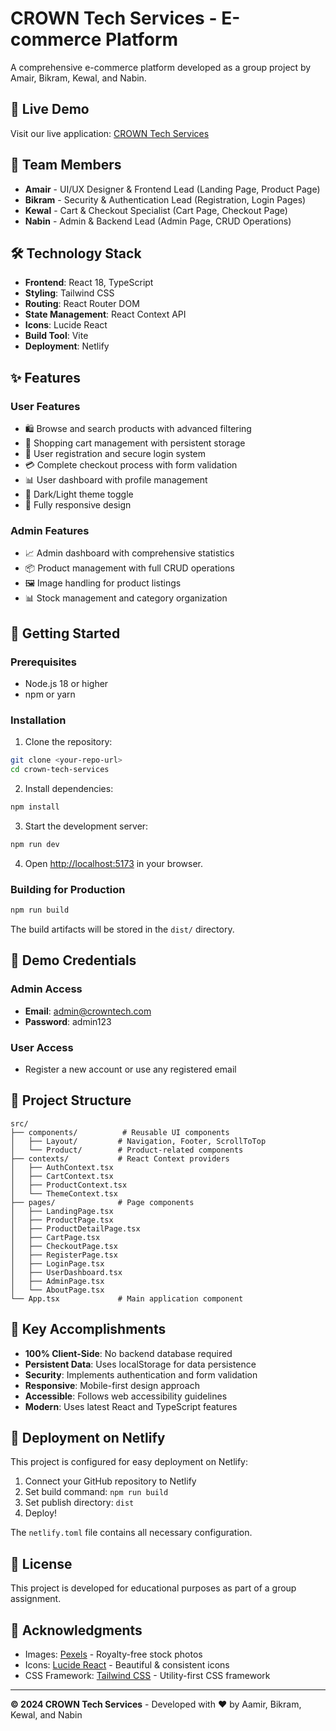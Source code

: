 # CROWN Tech Services - E-commerce Platform

A comprehensive e-commerce platform developed as a group project by Amair, Bikram, Kewal, and Nabin.

## 🚀 Live Demo

Visit our live application: [CROWN Tech Services](https://your-netlify-url.netlify.app)

## 👥 Team Members

- **Amair** - UI/UX Designer & Frontend Lead (Landing Page, Product Page)
- **Bikram** - Security & Authentication Lead (Registration, Login Pages)
- **Kewal** - Cart & Checkout Specialist (Cart Page, Checkout Page)
- **Nabin** - Admin & Backend Lead (Admin Page, CRUD Operations)

## 🛠️ Technology Stack

- **Frontend**: React 18, TypeScript
- **Styling**: Tailwind CSS
- **Routing**: React Router DOM
- **State Management**: React Context API
- **Icons**: Lucide React
- **Build Tool**: Vite
- **Deployment**: Netlify

## ✨ Features

### User Features
- 🛍️ Browse and search products with advanced filtering
- 🛒 Shopping cart management with persistent storage
- 👤 User registration and secure login system
- 💳 Complete checkout process with form validation
- 📊 User dashboard with profile management
- 🌙 Dark/Light theme toggle
- 📱 Fully responsive design

### Admin Features
- 📈 Admin dashboard with comprehensive statistics
- 📦 Product management with full CRUD operations
- 🖼️ Image handling for product listings
- 📊 Stock management and category organization

## 🚀 Getting Started

### Prerequisites
- Node.js 18 or higher
- npm or yarn

### Installation

1. Clone the repository:
```bash
git clone <your-repo-url>
cd crown-tech-services
```

2. Install dependencies:
```bash
npm install
```

3. Start the development server:
```bash
npm run dev
```

4. Open [http://localhost:5173](http://localhost:5173) in your browser.

### Building for Production

```bash
npm run build
```

The build artifacts will be stored in the `dist/` directory.

## 🔐 Demo Credentials

### Admin Access
- **Email**: admin@crowntech.com
- **Password**: admin123

### User Access
- Register a new account or use any registered email

## 📁 Project Structure

```
src/
├── components/          # Reusable UI components
│   ├── Layout/         # Navigation, Footer, ScrollToTop
│   └── Product/        # Product-related components
├── contexts/           # React Context providers
│   ├── AuthContext.tsx
│   ├── CartContext.tsx
│   ├── ProductContext.tsx
│   └── ThemeContext.tsx
├── pages/              # Page components
│   ├── LandingPage.tsx
│   ├── ProductPage.tsx
│   ├── ProductDetailPage.tsx
│   ├── CartPage.tsx
│   ├── CheckoutPage.tsx
│   ├── RegisterPage.tsx
│   ├── LoginPage.tsx
│   ├── UserDashboard.tsx
│   ├── AdminPage.tsx
│   └── AboutPage.tsx
└── App.tsx             # Main application component
```

## 🎯 Key Accomplishments

- **100% Client-Side**: No backend database required
- **Persistent Data**: Uses localStorage for data persistence
- **Security**: Implements authentication and form validation
- **Responsive**: Mobile-first design approach
- **Accessible**: Follows web accessibility guidelines
- **Modern**: Uses latest React and TypeScript features

## 🔧 Deployment on Netlify

This project is configured for easy deployment on Netlify:

1. Connect your GitHub repository to Netlify
2. Set build command: `npm run build`
3. Set publish directory: `dist`
4. Deploy!

The `netlify.toml` file contains all necessary configuration.

## 📝 License

This project is developed for educational purposes as part of a group assignment.

## 🙏 Acknowledgments

- Images: [Pexels](https://pexels.com) - Royalty-free stock photos
- Icons: [Lucide React](https://lucide.dev) - Beautiful & consistent icons
- CSS Framework: [Tailwind CSS](https://tailwindcss.com) - Utility-first CSS framework

---

**© 2024 CROWN Tech Services** - Developed with ❤️ by Aamir, Bikram, Kewal, and Nabin

